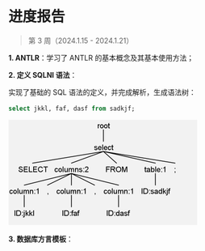 # 进度报告

> 第 3 周（2024.1.15 - 2024.1.21）

**1. ANTLR**：学习了 ANTLR 的基本概念及其基本使用方法；

**2. 定义 SQLNI 语法**：

实现了基础的 SQL 语法的定义，并完成解析，生成语法树：

```sql
select jkkl, faf, dasf from sadkjf;
```

<img src="w3.assets/image-20240117204815484.png" alt="image-20240117204815484" style="zoom:50%;" />

**3. 数据库方言模板**：